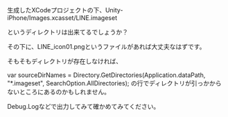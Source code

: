 生成したXCodeプロジェクトの下、Unity-iPhone/Images.xcasset/LINE.imageset

というディレクトリは出来てるでしょうか？

その下に、LINE_icon01.pngというファイルがあれば大丈夫なはずです。

そもそもディレクトリが存在しなければ、

var sourceDirNames = Directory.GetDirectories(Application.dataPath, "*.imageset", SearchOption.AllDirectories);
の行でディレクトリが引っかからないところにあるのかもしれません。

Debug.Logなどで出力してみて確かめてみてください。
